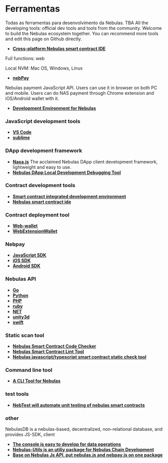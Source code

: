 # Ferramentas

Todas as ferramentas para desenvolvimento da Nebulas. TBA
All the developing tools: official dev tools and tools from the community. Welcome to build the Nebulas ecosystem together. You can recommend more tools and edit this page on Github directly.


- **[Cross-platform Nebulas smart contract IDE](https://nebide.block2100.com/)**

Full functions: web

Local NVM: Mac OS, Windows, Linux


- **[nebPay](https://github.com/nebulasio/nebPay)**

Nebulas payment JavaScript API. 
Users can use it in browser on both PC and mobile. Users can do NAS payment through Chrome extension and iOS/Android wallet with it.

- **[Development Environment for Nebulas](https://github.com/mirei83/NebuEnv)**

### JavaScript development tools
- **[VS Code](https://code.visualstudio.com/)**
- **[sublime](https://www.sublimemerge.com/download)**

### DApp development framework
- **[Nasa.js](https://github.com/NasaTeam/Nasa.js)**
  The acclaimed Nebulas DApp client development framework, lightweight and easy to use.
- **[Nebulas DApp Local Development Debugging Tool](https://www.sublimemerge.com/download)**

### Contract development tools
- **[Smart contract integrated development environment](https://nebide.block2100.com/)**
- **[Nebulas smart contract ide](https://github.com/cailuxianggg/nebulas-ide)**

### Contract deployment tool
- **[Web-wallet](https://github.com/nebulasio/web-wallet)**
- **[WebExtensionWallet](https://github.com/ChengOrangeJu/WebExtensionWallet)**

### Nebpay
- **[JavaScript SDK](https://github.com/nebulasio/nebPay)**
- **[iOS SDK](https://github.com/nebulasio/neb.iOS)**
- **[Android SDK](https://github.com/nebulasio/neb.android)**

### Nebulas API
- **[Go](https://github.com/nebulasio/go-nebulas)**
- **[Python](https://github.com/nebulasio/neb.py)**
- **[PHP](https://github.com/nebulasio/neb.php)**
- **[ruby](https://github.com/simlegate/nebulas.rb)**
- **[NET](https://github.com/johnetran/neb.net)**
- **[unity3d](https://github.com/xbhuang1994/nebulas-unity-sdk)**
- **[swift](https://github.com/ZJJeffery/swiftSDK)**

### Static scan tool
- **[Nebulas Smart Contract Code Checker](https://github.com/NasaTeam/naslint)**
- **[Nebulas Smart Contract Lint Tool](https://github.com/jnoodle/nebulasLint)**
- **[Nebulas javascript/typescript smart contract static check tool](https://github.com/zoowii/nebstaticcheck)**

### Command line tool
- **[A CLI Tool for Nebulas](https://github.com/5sWind/nebCli)**

### test tools
- **[NebTest will automate unit testing of nebulas smart contracts](https://github.com/Ideas2IT/nebtest)**

### other
NebulasDB is a nebulas-based, decentralized, non-relational database, and provides JS-SDK, client
- **[The console is easy to develop for data operations](https://github.com/antgan/nebulasdb-sdk)**
- **[Nebulas-Utils is an utiliy package for Nebulas Chain Development](https://github.com/iHamburg/nebulas-utils)**
- **[Base on Nebulas Js API, put nebulas.js and nebpay.js on one package](https://github.com/xuelabi123/nebrella)**
